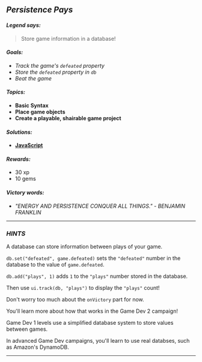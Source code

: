 ## _Persistence Pays_

#### _Legend says:_
> Store game information in a database!

#### _Goals:_
+ _Track the game's `defeated` property_
+ _Store the `defeated` property in `db`_
+ _Beat the game_

#### _Topics:_
+ **Basic Syntax**
+ **Place game objects**
+ **Create a playable, shairable game project**

#### _Solutions:_
+ **[JavaScript](persistencePays.js)**

#### _Rewards:_
+ 30 xp
+ 10 gems

#### _Victory words:_
+ _"ENERGY AND PERSISTENCE CONQUER ALL THINGS." - BENJAMIN FRANKLIN_

___

### _HINTS_

A database can store information between plays of your game.

`db.set("defeated", game.defeated)` sets the `"defeated"` number in the database to the value of `game.defeated`.

`db.add("plays", 1)` adds `1` to the `"plays"` number stored in the database.

Then use `ui.track(db, "plays")` to display the `"plays"` count!

Don't worry too much about the `onVictory` part for now.

You'll learn more about how that works in the Game Dev 2 campaign!

Game Dev 1 levels use a simplified database system to store values between games.

In advanced Game Dev campaigns, you'll learn to use real databses, such as Amazon's DynamoDB.

___
